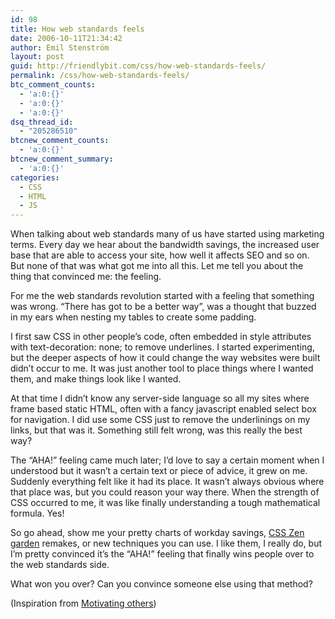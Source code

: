 ```yaml
---
id: 98
title: How web standards feels
date: 2006-10-11T21:34:42
author: Emil Stenström
layout: post
guid: http://friendlybit.com/css/how-web-standards-feels/
permalink: /css/how-web-standards-feels/
btc_comment_counts:
  - 'a:0:{}'
  - 'a:0:{}'
  - 'a:0:{}'
dsq_thread_id:
  - "205286510"
btcnew_comment_counts:
  - 'a:0:{}'
btcnew_comment_summary:
  - 'a:0:{}'
categories:
  - CSS
  - HTML
  - JS
---
```

When talking about web standards many of us have started using marketing terms. Every day we hear about the bandwidth savings, the increased user base that are able to access your site, how well it affects SEO and so on. But none of that was what got me into all this. Let me tell you about the thing that convinced me: the feeling.

For me the web standards revolution started with a feeling that something was wrong. &#8220;There has got to be a better way&#8221;, was a thought that buzzed in my ears when nesting my tables to create some padding.

I first saw CSS in other people&#8217;s code, often embedded in style attributes with text-decoration: none; to remove underlines. I started experimenting, but the deeper aspects of how it could change the way websites were built didn&#8217;t occur to me. It was just another tool to place things where I wanted them, and make things look like I wanted.

At that time I didn&#8217;t know any server-side language so all my sites where frame based static HTML, often with a fancy javascript enabled select box for navigation. I did use some CSS just to remove the underlinings on my links, but that was it. Something still felt wrong, was this really the best way?

The &#8220;AHA!&#8221; feeling came much later; I&#8217;d love to say a certain moment when I understood but it wasn&#8217;t a certain text or piece of advice, it grew on me. Suddenly everything felt like it had its place. It wasn&#8217;t always obvious where that place was, but you could reason your way there. When the strength of CSS occurred to me, it was like finally understanding a tough mathematical formula. Yes!

So go ahead, show me your pretty charts of workday savings, [CSS Zen garden](http://csszengarden.com/) remakes, or new techniques you can use. I like them, I really do, but I&#8217;m pretty convinced it&#8217;s the &#8220;AHA!&#8221; feeling that finally wins people over to the web standards side.

What won you over? Can you convince someone else using that method?

(Inspiration from [Motivating others](http://headrush.typepad.com/creating_passionate_users/2006/09/motivating_othe.html))
